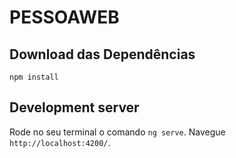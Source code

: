 # PESSOAWEB

## Download das Dependências
`npm install`

## Development server

Rode no seu terminal o comando `ng serve`. Navegue `http://localhost:4200/`.

